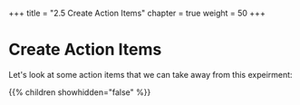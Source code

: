 +++
title = "2.5 Create Action Items"
chapter = true
weight = 50
+++

# Create Action Items

Let's look at some action items that we can take away from this expeirment:

{{% children showhidden="false" %}}
